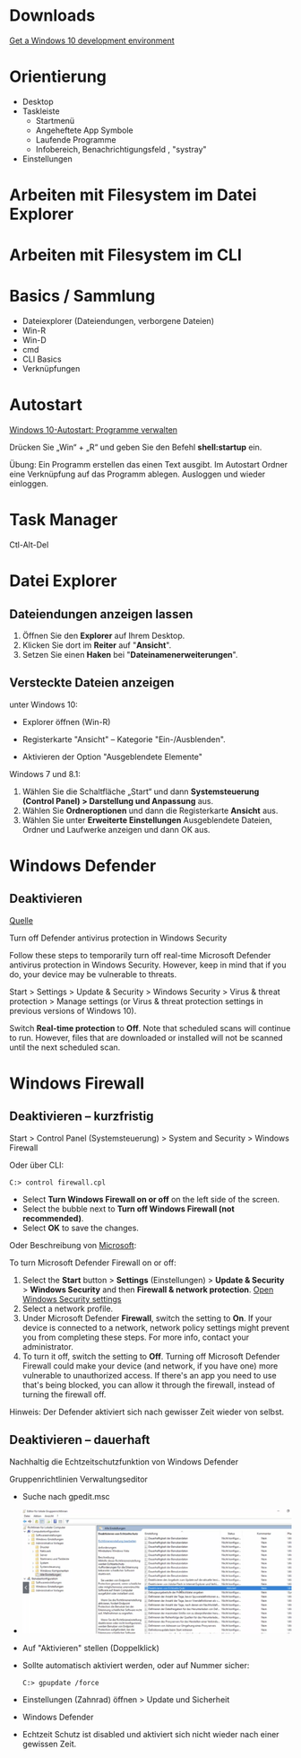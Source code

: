 # Downloads

[Get a Windows 10 development environment](https://developer.microsoft.com/en-us/windows/downloads/virtual-machines/)



# Orientierung

- Desktop
- Taskleiste
  - Startmenü
  - Angeheftete App Symbole
  - Laufende Programme
  - Infobereich, Benachrichtigungsfeld , "systray"
- Einstellungen



# Arbeiten mit Filesystem im Datei Explorer



# Arbeiten mit Filesystem im CLI



# Basics / Sammlung

- Dateiexplorer (Dateiendungen, verborgene Dateien)
- Win-R
- Win-D
- cmd
- CLI Basics
- Verknüpfungen







# Autostart

[Windows 10-Autostart: Programme verwalten](https://tipps.computerbild.de/internet/browser/windows-10-autostart-279089.html)

Drücken Sie „Win“ + „R“ und geben Sie den Befehl **shell:startup** ein.

Übung: Ein Programm erstellen das einen Text ausgibt. Im Autostart Ordner eine Verknüpfung auf das Programm ablegen. Ausloggen und wieder einloggen.



# Task Manager

Ctl-Alt-Del



# Datei Explorer



## Dateiendungen anzeigen lassen

1. Öffnen Sie den **Explorer** auf Ihrem Desktop.
2. Klicken Sie dort im **Reiter** auf "**Ansicht**".
3. Setzen Sie einen **Haken** bei "**Dateinamenerweiterungen**".



## Versteckte Dateien anzeigen

unter Windows 10:

- Explorer öffnen (Win-R)

- Registerkarte "Ansicht" – Kategorie "Ein-/Ausblenden".
- Aktivieren der Option "Ausgeblendete Elemente"



Windows 7 und 8.1:

1. Wählen Sie die Schaltfläche „Start“ und dann **Systemsteuerung (Control Panel) > Darstellung und Anpassung** aus.
2. Wählen Sie **Ordneroptionen** und dann die Registerkarte **Ansicht** aus.
3. Wählen Sie unter **Erweiterte Einstellungen** Ausgeblendete Dateien, Ordner und Laufwerke anzeigen und dann OK aus.



# Windows Defender

## Deaktivieren

[Quelle](https://support.microsoft.com/en-us/windows/turn-off-defender-antivirus-protection-in-windows-security-99e6004f-c54c-8509-773c-a4d776b77960)

Turn off Defender antivirus protection in Windows Security

Follow these steps to temporarily turn off real-time Microsoft Defender antivirus protection in Windows Security. However, keep in mind that if you do, your device may be vulnerable to threats.

Start  > Settings  > Update & Security  > Windows Security > Virus & threat protection > Manage settings (or Virus & threat protection settings in previous versions of Windows 10).

Switch **Real-time protection** to **Off**. Note that scheduled scans will continue to run. However, files that are downloaded or installed will not be scanned until the next scheduled scan.



# Windows Firewall

## Deaktivieren – kurzfristig

Start > Control Panel (Systemsteuerung) > System and Security > Windows Firewall

Oder über CLI:

```
C:> control firewall.cpl
```

- Select **Turn Windows Firewall on or off** on the left side of the screen.
- Select the bubble next to **Turn off Windows Firewall (not recommended)**.
- Select **OK** to save the changes.



Oder Beschreibung von [Microsoft](https://support.microsoft.com/en-us/windows/turn-microsoft-defender-firewall-on-or-off-ec0844f7-aebd-0583-67fe-601ecf5d774f):

To turn Microsoft Defender Firewall on or off:

1. Select the **Start** button > **Settings** (Einstellungen) > **Update & Security** > **Windows Security** and then **Firewall & network protection**. [Open Windows Security settings](ms-settings:windowsdefender?activationSource=SMC-IA-4028544)
2. Select a network profile.
3. Under Microsoft Defender **Firewall**, switch the setting to **On**. If your device is connected to a network, network policy settings might prevent you from completing these steps. For more info, contact your administrator.
4. To turn it off, switch the setting to **Off**. Turning off Microsoft Defender Firewall could make your device (and network, if you have one) more vulnerable to unauthorized access. If there's an app you need to use that's being blocked, you can allow it through the firewall, instead of turning the firewall off.



Hinweis: Der Defender aktiviert sich nach gewisser Zeit wieder von selbst.



## Deaktivieren – dauerhaft

Nachhaltig die Echtzeitschutzfunktion von Windows Defender

Gruppenrichtlinien Verwaltungseditor

- Suche nach gpedit.msc

- ![image-20210525104330316](fig/image-20210525104330316.png)

- Auf "Aktivieren" stellen (Doppelklick)

- Sollte automatisch aktiviert werden, oder auf Nummer sicher:

  ```
  C:> gpupdate /force
  ```

  

- Einstellungen (Zahnrad) öffnen > Update und Sicherheit
- Windows Defender
- Echtzeit Schutz ist disabled und aktiviert sich nicht wieder nach einer gewissen Zeit.
